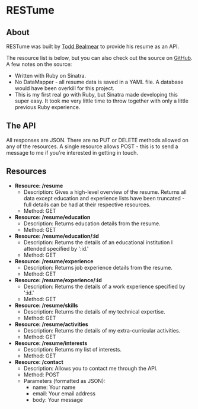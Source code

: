 # RESTume

## About

RESTume was built by [Todd Bealmear](http://dd0t.com) to provide his resume as an API.

The resource list is below, but you can also check out the source on [GitHub](https://github.com/toddward/RESTume). 
A few notes on the source:

*	Written with Ruby on Sinatra.
*	No DataMapper - all resume data is saved in a YAML file. A database would have been overkill for this project.
*	This is my first real go with Ruby, but Sinatra made developing this super easy. It took me very little time to 
throw together with only a little previous Ruby experience.

## The API

All responses are JSON. There are no PUT or DELETE methods allowed on any of the resources. 
A single resource allows POST - this is to send a message to me if you're interested in getting in touch.

## Resources

*	**Resource: /resume**
	*	Description: Gives a high-level overview of the resume. Returns all data except education
	and experience lists have been truncated - full details can be had at their respective resources.
	*	Method: GET
*	**Resource: /resume/education**
	*	Description: Returns education details from the resume.
	*	Method: GET
*	**Resource: /resume/education/:id**
	*	Description: Returns the details of an educational institution I attended specified by ':id.'
	*	Method: GET
*	**Resource: /resume/experience**
	*	Description: Returns job experience details from the resume.
	*	Method: GET
*	**Resource: /resume/experience/:id**
	*	Description: Returns the details of a work experience specified by ':id.'
	*	Method: GET
*	**Resource: /resume/skills**
    *	Description: Returns the details of my technical expertise.
    *	Method: GET
*	**Resource: /resume/activities**
	*	Description: Returns the details of my extra-curricular activities.
	*	Method: GET
*	**Resource: /resume/interests**
	*	Description: Returns my list of interests.
	*	Method: GET
*	**Resource: /contact**
	*	Description: Allows you to contact me through the API.
	*	Method: POST
	*	Parameters (formatted as JSON):
		*	name: Your name
		*	email: Your email address
		*	body: Your message

